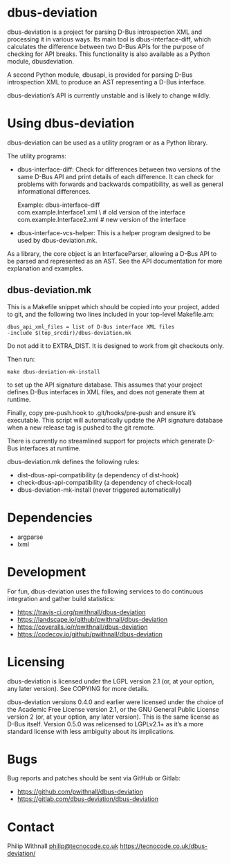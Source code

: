dbus-deviation
==============

dbus-deviation is a project for parsing D-Bus introspection XML and processing
it in various ways. Its main tool is dbus-interface-diff, which calculates the
difference between two D-Bus APIs for the purpose of checking for API breaks.
This functionality is also available as a Python module, dbusdeviation.

A second Python module, dbusapi, is provided for parsing D-Bus introspection
XML to produce an AST representing a D-Bus interface.

dbus-deviation’s API is currently unstable and is likely to change wildly.

Using dbus-deviation
====================

dbus-deviation can be used as a utility program or as a Python library.

The utility programs:
 - dbus-interface-diff:
     Check for differences between two versions of the same D-Bus API and
     print details of each difference. It can check for problems with forwards
     and backwards compatibility, as well as general informational
     differences.

     Example:
       dbus-interface-diff \
           com.example.Interface1.xml \  # old version of the interface
           com.example.Interface2.xml    # new version of the interface

 - dbus-interface-vcs-helper:
     This is a helper program designed to be used by dbus-deviation.mk.

As a library, the core object is an InterfaceParser, allowing a D-Bus API to
be parsed and represented as an AST. See the API documentation for more
explanation and examples.

dbus-deviation.mk
-----------------

This is a Makefile snippet which should be copied into your project, added to
git, and the following two lines included in your top-level Makefile.am:
```
dbus_api_xml_files = list of D-Bus interface XML files
-include $(top_srcdir)/dbus-deviation.mk
```

Do not add it to EXTRA_DIST. It is designed to work from git checkouts only.

Then run:
```
make dbus-deviation-mk-install
```
to set up the API signature database. This assumes that your project defines
D-Bus interfaces in XML files, and does not generate them at runtime.

Finally, copy pre-push.hook to .git/hooks/pre-push and ensure it’s executable.
This script will automatically update the API signature database when a new
release tag is pushed to the git remote.

There is currently no streamlined support for projects which generate D-Bus
interfaces at runtime.

dbus-deviation.mk defines the following rules:
 - dist-dbus-api-compatibility (a dependency of dist-hook)
 - check-dbus-api-compatibility (a dependency of check-local)
 - dbus-deviation-mk-install (never triggered automatically)

Dependencies
============

 - argparse
 - lxml

Development
===========

For fun, dbus-deviation uses the following services to do continuous
integration and gather build statistics:
 - https://travis-ci.org/pwithnall/dbus-deviation
 - https://landscape.io/github/pwithnall/dbus-deviation
 - https://coveralls.io/r/pwithnall/dbus-deviation
 - https://codecov.io/github/pwithnall/dbus-deviation

Licensing
=========

dbus-deviation is licensed under the LGPL version 2.1 (or, at your option, any
later version). See COPYING for more details.

dbus-deviation versions 0.4.0 and earlier were licensed under the choice of the
Academic Free License version 2.1, or the GNU General Public License version 2
(or, at your option, any later version). This is the same license as D-Bus
itself. Version 0.5.0 was relicensed to LGPLv2.1+ as it’s a more standard license
with less ambiguity about its implications.

Bugs
====

Bug reports and patches should be sent via GitHub or Gitlab:
 - https://github.com/pwithnall/dbus-deviation
 - https://gitlab.com/dbus-deviation/dbus-deviation

Contact
=======

Philip Withnall <philip@tecnocode.co.uk>
https://tecnocode.co.uk/dbus-deviation/
